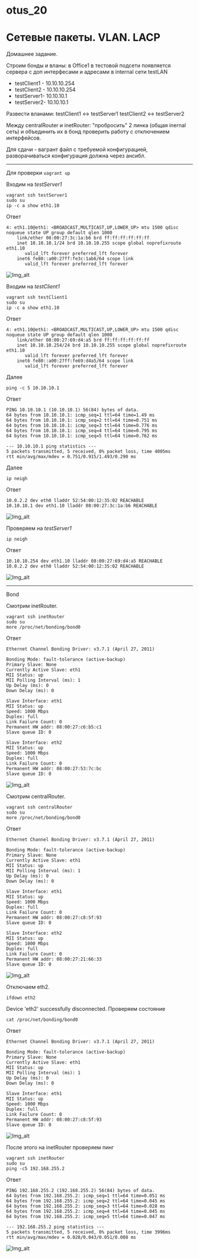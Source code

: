 # otus_20
# Сетевые пакеты. VLAN. LACP

Домашнее задание.

Строим бонды и вланы:
в Office1 в тестовой подсети появляется сервера с доп интерфесами и адресами в internal сети testLAN
- testClient1 - 10.10.10.254
- testClient2 - 10.10.10.254
- testServer1- 10.10.10.1
- testServer2- 10.10.10.1

Развести вланами:
testClient1 <-> testServer1
testClient2 <-> testServer2

Между centralRouter и inetRouter: "пробросить" 2 линка (общая inernal сеть) и объединить их в бонд проверить работу c отключением интерфейсов.

Для сдачи - вагрант файл с требуемой конфигурацией, разворачиваться конфигурация должна через ансибл.

__________________________________________________________________________________________________________________________

Для проверки ```vagrant up```

Входим на *testServer1*

```
vagrant ssh testServer1
sudo su
ip -c a show eth1.10 
```
Ответ
```
4: eth1.10@eth1: <BROADCAST,MULTICAST,UP,LOWER_UP> mtu 1500 qdisc noqueue state UP group default qlen 1000
    link/ether 08:00:27:3c:1a:b6 brd ff:ff:ff:ff:ff:ff
    inet 10.10.10.1/24 brd 10.10.10.255 scope global noprefixroute eth1.10
       valid_lft forever preferred_lft forever
    inet6 fe80::a00:27ff:fe3c:1ab6/64 scope link 
       valid_lft forever preferred_lft forever
```
![Img_alt](https://github.com/Edo1993/otus_20/blob/master/img/201.png)

Входим на *testClient1*

```
vagrant ssh testClient1
sudo su
ip -c a show eth1.10
```
Ответ
```
4: eth1.10@eth1: <BROADCAST,MULTICAST,UP,LOWER_UP> mtu 1500 qdisc noqueue state UP group default qlen 1000
    link/ether 08:00:27:69:d4:a5 brd ff:ff:ff:ff:ff:ff
    inet 10.10.10.254/24 brd 10.10.10.255 scope global noprefixroute eth1.10
       valid_lft forever preferred_lft forever
    inet6 fe80::a00:27ff:fe69:d4a5/64 scope link 
       valid_lft forever preferred_lft forever
```
Далее
```
ping -c 5 10.10.10.1
```
Ответ
```
PING 10.10.10.1 (10.10.10.1) 56(84) bytes of data.
64 bytes from 10.10.10.1: icmp_seq=1 ttl=64 time=1.49 ms
64 bytes from 10.10.10.1: icmp_seq=2 ttl=64 time=0.751 ms
64 bytes from 10.10.10.1: icmp_seq=3 ttl=64 time=0.776 ms
64 bytes from 10.10.10.1: icmp_seq=4 ttl=64 time=0.795 ms
64 bytes from 10.10.10.1: icmp_seq=5 ttl=64 time=0.762 ms

--- 10.10.10.1 ping statistics ---
5 packets transmitted, 5 received, 0% packet loss, time 4005ms
rtt min/avg/max/mdev = 0.751/0.915/1.493/0.290 ms
```
Далее
```
ip neigh
```
Ответ
```
10.0.2.2 dev eth0 lladdr 52:54:00:12:35:02 REACHABLE
10.10.10.1 dev eth1.10 lladdr 08:00:27:3c:1a:b6 REACHABLE
```
![Img_alt](https://github.com/Edo1993/otus_20/blob/master/img/202.png)

Проверяем на *testServer1*
```
ip neigh
```
Ответ
```
10.10.10.254 dev eth1.10 lladdr 08:00:27:69:d4:a5 REACHABLE
10.0.2.2 dev eth0 lladdr 52:54:00:12:35:02 REACHABLE
```
![Img_alt](https://github.com/Edo1993/otus_20/blob/master/img/203.png)

____________________________________________

Bond

Смотрим inetRouter.
```
vagrant ssh inetRouter
sudo su
more /proc/net/bonding/bond0
```
Ответ
```
Ethernet Channel Bonding Driver: v3.7.1 (April 27, 2011)

Bonding Mode: fault-tolerance (active-backup)
Primary Slave: None
Currently Active Slave: eth1
MII Status: up
MII Polling Interval (ms): 1
Up Delay (ms): 0
Down Delay (ms): 0

Slave Interface: eth1
MII Status: up
Speed: 1000 Mbps
Duplex: full
Link Failure Count: 0
Permanent HW addr: 08:00:27:c6:b5:c1
Slave queue ID: 0

Slave Interface: eth2
MII Status: up
Speed: 1000 Mbps
Duplex: full
Link Failure Count: 0
Permanent HW addr: 08:00:27:53:7c:bc
Slave queue ID: 0
```
![Img_alt](https://github.com/Edo1993/otus_20/blob/master/img/205.png)

Смотрим centralRouter.
```
vagrant ssh centralRouter
sudo su
more /proc/net/bonding/bond0
```
Ответ
```
Ethernet Channel Bonding Driver: v3.7.1 (April 27, 2011)

Bonding Mode: fault-tolerance (active-backup)
Primary Slave: None
Currently Active Slave: eth1
MII Status: up
MII Polling Interval (ms): 1
Up Delay (ms): 0
Down Delay (ms): 0

Slave Interface: eth1
MII Status: up
Speed: 1000 Mbps
Duplex: full
Link Failure Count: 0
Permanent HW addr: 08:00:27:c8:5f:93
Slave queue ID: 0

Slave Interface: eth2
MII Status: up
Speed: 1000 Mbps
Duplex: full
Link Failure Count: 0
Permanent HW addr: 08:00:27:21:66:33
Slave queue ID: 0
```
![Img_alt](https://github.com/Edo1993/otus_20/blob/master/img/206.png)

Отключаем eth2.
```
ifdown eth2
```
Device 'eth2' successfully disconnected.
Проверяем состояние
```
cat /proc/net/bonding/bond0
```
Ответ
```
Ethernet Channel Bonding Driver: v3.7.1 (April 27, 2011)

Bonding Mode: fault-tolerance (active-backup)
Primary Slave: None
Currently Active Slave: eth1
MII Status: up
MII Polling Interval (ms): 1
Up Delay (ms): 0
Down Delay (ms): 0

Slave Interface: eth1
MII Status: up
Speed: 1000 Mbps
Duplex: full
Link Failure Count: 0
Permanent HW addr: 08:00:27:c8:5f:93
Slave queue ID: 0
```
![Img_alt](https://github.com/Edo1993/otus_20/blob/master/img/207.png)

После этого на inetRouter проверяем пинг
```
vagrant ssh inetRouter
sudo su
ping -c5 192.168.255.2
```
Ответ
```
PING 192.168.255.2 (192.168.255.2) 56(84) bytes of data.
64 bytes from 192.168.255.2: icmp_seq=1 ttl=64 time=0.051 ms
64 bytes from 192.168.255.2: icmp_seq=2 ttl=64 time=0.045 ms
64 bytes from 192.168.255.2: icmp_seq=3 ttl=64 time=0.028 ms
64 bytes from 192.168.255.2: icmp_seq=4 ttl=64 time=0.045 ms
64 bytes from 192.168.255.2: icmp_seq=5 ttl=64 time=0.047 ms

--- 192.168.255.2 ping statistics ---
5 packets transmitted, 5 received, 0% packet loss, time 3996ms
rtt min/avg/max/mdev = 0.028/0.043/0.051/0.008 ms
```
![Img_alt](https://github.com/Edo1993/otus_20/blob/master/img/204.png)
